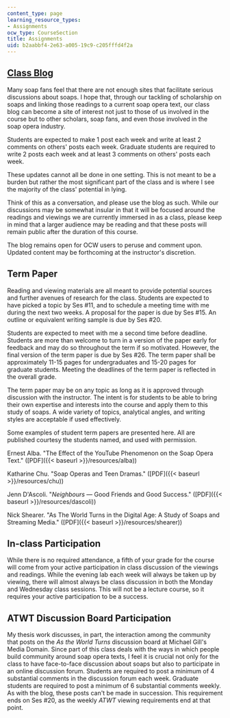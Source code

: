 ```yaml
---
content_type: page
learning_resource_types:
- Assignments
ocw_type: CourseSection
title: Assignments
uid: b2aabbf4-2e63-a005-19c9-c205fffd4f2a
---
```


[Class Blog](http://mitsoaps.wordpress.com/)
--------------------------------------------

Many soap fans feel that there are not enough sites that facilitate serious discussions about soaps. I hope that, through our tackling of scholarship on soaps and linking those readings to a current soap opera text, our class blog can become a site of interest not just to those of us involved in the course but to other scholars, soap fans, and even those involved in the soap opera industry.

Students are expected to make 1 post each week and write at least 2 comments on others' posts each week. Graduate students are required to write 2 posts each week and at least 3 comments on others' posts each week.

These updates cannot all be done in one setting. This is not meant to be a burden but rather the most significant part of the class and is where I see the majority of the class' potential in lying.

Think of this as a conversation, and please use the blog as such. While our discussions may be somewhat insular in that it will be focused around the readings and viewings we are currently immersed in as a class, please keep in mind that a larger audience may be reading and that these posts will remain public after the duration of this course.

The blog remains open for OCW users to peruse and comment upon. Updated content may be forthcoming at the instructor's discretion.

Term Paper
----------

Reading and viewing materials are all meant to provide potential sources and further avenues of research for the class. Students are expected to have picked a topic by Ses #11, and to schedule a meeting time with me during the next two weeks. A proposal for the paper is due by Ses #15. An outline or equivalent writing sample is due by Ses #20.

Students are expected to meet with me a second time before deadline. Students are more than welcome to turn in a version of the paper early for feedback and may do so throughout the term if so motivated. However, the final version of the term paper is due by Ses #26. The term paper shall be approximately 11-15 pages for undergraduates and 15-20 pages for graduate students. Meeting the deadlines of the term paper is reflected in the overall grade.

The term paper may be on any topic as long as it is approved through discussion with the instructor. The intent is for students to be able to bring their own expertise and interests into the course and apply them to this study of soaps. A wide variety of topics, analytical angles, and writing styles are acceptable if used effectively.

Some examples of student term papers are presented here. All are published courtesy the students named, and used with permission.

Ernest Alba. "The Effect of the YouTube Phenomenon on the Soap Opera Text." ([PDF]({{< baseurl >}}/resources/alba))

Katharine Chu. "Soap Operas and Teen Dramas." ([PDF]({{< baseurl >}}/resources/chu))

Jenn D'Ascoli. "_Neighbours_ — Good Friends and Good Success." ([PDF]({{< baseurl >}}/resources/dascoli))

Nick Shearer. "As The World Turns in the Digital Age: A Study of Soaps and Streaming Media." ([PDF]({{< baseurl >}}/resources/shearer))

In-class Participation
----------------------

While there is no required attendance, a fifth of your grade for the course will come from your active participation in class discussion of the viewings and readings. While the evening lab each week will always be taken up by viewing, there will almost always be class discussion in both the Monday and Wednesday class sessions. This will not be a lecture course, so it requires your active participation to be a success.

ATWT Discussion Board Participation
-----------------------------------

My thesis work discusses, in part, the interaction among the community that posts on the _As the World Turns_ discussion board at Michael Gill's Media Domain. Since part of this class deals with the ways in which people build community around soap opera texts, I feel it is crucial not only for the class to have face-to-face discussion about soaps but also to participate in an online discussion forum. Students are required to post a minimum of 4 substantial comments in the discussion forum each week. Graduate students are required to post a minimum of 6 substantial comments weekly. As with the blog, these posts can't be made in succession. This requirement ends on Ses #20, as the weekly _ATWT_ viewing requirements end at that point.